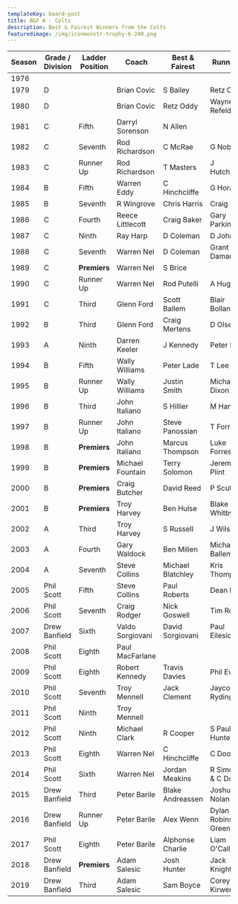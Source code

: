 ```yaml
---
templateKey: board-post
title: B&F A - Colts
description: Best & Fairest Winners from the Colts
featuredimage: /img/iconmonstr-trophy-6-240.png
---
```

| **Season** | **Grade / Division** | **Ladder Position** | **Coach**        | **Best & Fairest** | **Runner Up**              |
| ---------- | -------------------- | ------------------- | ---------------- | ------------------ | -------------------------- |
| 1976       |                      |                     |                  |                    |                            |
| 1979       | D                    |                     | Brian Covic      | S Bailey           | Retz Oddy                  |
| 1980       | D                    |                     | Brian Covic      | Retz Oddy          | Wayne Refeld               |
| 1981       | C                    | Fifth               | Darryl Sorenson  | N Allen            |                            |
| 1982       | C                    | Seventh             | Rod Richardson   | C McRae            | G Noble                    |
| 1983       | C                    | Runner Up           | Rod Richardson   | T Masters          | J Hutchinson               |
| 1984       | B                    | Fifth               | Warren Eddy      | C Hinchcliffe      | G Horan                    |
| 1985       | B                    | Seventh             | R Wingrove       | Chris Harris       | Craig Baker                |
| 1986       | C                    | Fourth              | Reece Littlecott | Craig Baker        | Gary Parkinson             |
| 1987       | C                    | Ninth               | Ray Harp         | D Coleman          | D John                     |
| 1988       | C                    | Seventh             | Warren Nel       | D Coleman          | Grant Damani               |
| 1989       | C                    | **Premiers**        | Warren Nel       | S Brice            |                            |
| 1990       | C                    | Runner Up           | Warren Nel       | Rod Putelli        | A Hughes                   |
| 1991       | C                    | Third               | Glenn Ford       | Scott Ballem       | Blair Bolland              |
| 1992       | B                    | Third               | Glenn Ford       | Craig Mertens      | D Olsen                    |
| 1993       | A                    | Ninth               | Darren Keeler    | J Kennedy          | Peter Lade                 |
| 1994       | B                    | Fifth               | Wally Williams   | Peter Lade         | T Lee                      |
| 1995       | B                    | Runner Up           | Wally Williams   | Justin Smith       | Michael Dixon              |
| 1996       | B                    | Third               | John Italiano    | S Hillier          | M Hanson                   |
| 1997       | B                    | Runner Up           | John Italiano    | Steve Panossian    | T Forrest                  |
| 1998       | B                    | **Premiers**        | John Italiano    | Marcus Thompson    | Luke Forrestal             |
| 1999       | B                    | **Premiers**        | Michael Fountain | Terry Solomon      | Jeremy Plint               |
| 2000       | B                    | **Premiers**        | Craig Butcher    | David Reed         | P Scutti                   |
| 2001       | B                    | **Premiers**        | Troy Harvey      | Ben Hulse          | Blake Whitby               |
| 2002       | A                    | Third               | Troy Harvey      | S Russell          | J Wilson                   |
| 2003       | A                    | Fourth              | Gary Waldock     | Ben Millen         | Michael Ballem             |
| 2004       | A                    | Seventh             | Steve Collins    | Michael Blatchley  | Kris Thompson              |
| 2005       | Phil Scott           | Fifth               | Steve Collins    | Paul Roberts       | Dean Brown                 |
| 2006       | Phil Scott           | Seventh             | Craig Rodger     | Nick Goswell       | Tim Rodger                 |
| 2007       | Drew Banfield        | Sixth               | Valdo Sorgiovani | David Sorgiovani   | Paul Eilesiou              |
| 2008       | Phil Scott           | Eighth              | Paul MacFarlane  |                    |                            |
| 2009       | Phil Scott           | Eighth              | Robert Kennedy   | Travis Davies      | Phil Evans                 |
| 2010       | Phil Scott           | Seventh             | Troy Mennell     | Jack Clement       | Jaycob Ryding              |
| 2011       | Phil Scott           | Ninth               | Troy Mennell     |                    |                            |
| 2012       | Phil Scott           | Ninth               | Michael Clark    | R Cooper           | S Paul-Hunter              |
| 2013       | Phil Scott           | Eighth              | Warren Nel       | C Hinchcliffe      | C Dooley                   |
| 2014       | Phil Scott           | Sixth               | Warren Nel       | Jordan Meakins     | R Simcock &amp; C Dooley   |
| 2015       | Drew Banfield        | Third               | Peter Barile     | Blake Andreassen   | Joshua Nolan               |
| 2016       | Drew Banfield        | Runner Up           | Peter Barile     | Alex Wenn          | Dylan Robins &amp; C Green |
| 2017       | Phil Scott           | Eighth              | Peter Barile     | Alphonse Charlie   | Liam O&#39;Callaghan       |
| 2018       | Drew Banfield        | **Premiers**        | Adam Salesic     | Josh Hunter        | Jack Knights               |
| 2019       | Drew Banfield        | Third               | Adam Salesic     | Sam Boyce          | Corey Kirwen               |
